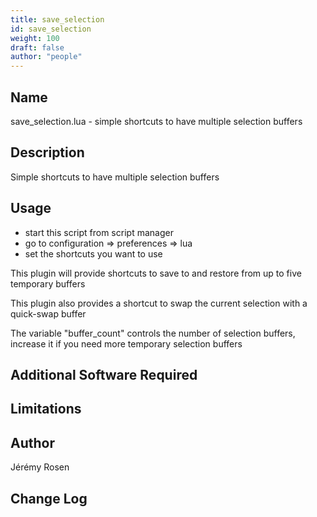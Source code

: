```yaml
---
title: save_selection
id: save_selection
weight: 100
draft: false
author: "people"
---
```


## Name

save_selection.lua - simple shortcuts to have multiple selection buffers

## Description

Simple shortcuts to have multiple selection buffers

## Usage

* start this script from script manager
* go to configuration => preferences => lua
* set the shortcuts you want to use

This plugin will provide shortcuts to save to and restore from up to five temporary buffers

This plugin also provides a shortcut to swap the current selection with a quick-swap buffer

The variable "buffer_count" controls the number of selection buffers, 
increase it if you need more temporary selection buffers

## Additional Software Required


## Limitations


## Author

Jérémy Rosen

## Change Log
